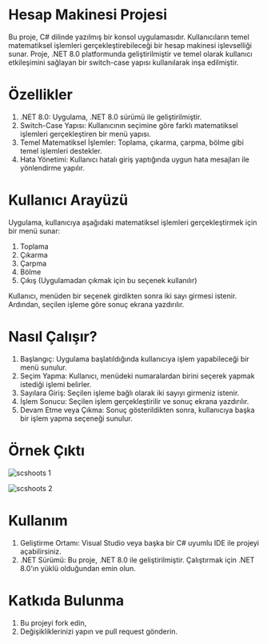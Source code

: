 # Hesap Makinesi Projesi

Bu proje, C# dilinde yazılmış bir konsol uygulamasıdır. Kullanıcıların temel matematiksel işlemleri gerçekleştirebileceği bir hesap makinesi işlevselliği sunar. Proje, .NET 8.0 platformunda geliştirilmiştir ve temel olarak kullanıcı etkileşimini sağlayan bir switch-case yapısı kullanılarak inşa edilmiştir.

# Özellikler

1) .NET 8.0: Uygulama, .NET 8.0 sürümü ile geliştirilmiştir.
2) Switch-Case Yapısı: Kullanıcının seçimine göre farklı matematiksel işlemleri gerçekleştiren bir menü yapısı.
3) Temel Matematiksel İşlemler: Toplama, çıkarma, çarpma, bölme gibi temel işlemleri destekler.
4) Hata Yönetimi: Kullanıcı hatalı giriş yaptığında uygun hata mesajları ile yönlendirme yapılır.

# Kullanıcı Arayüzü

Uygulama, kullanıcıya aşağıdaki matematiksel işlemleri gerçekleştirmek için bir menü sunar:

1) Toplama
2) Çıkarma
3) Çarpma
4) Bölme
5) Çıkış (Uygulamadan çıkmak için bu seçenek kullanılır)

Kullanıcı, menüden bir seçenek girdikten sonra iki sayı girmesi istenir. Ardından, seçilen işleme göre sonuç ekrana yazdırılır.

# Nasıl Çalışır? 

1) Başlangıç: Uygulama başlatıldığında kullanıcıya işlem yapabileceği bir menü sunulur.
2) Seçim Yapma: Kullanıcı, menüdeki numaralardan birini seçerek yapmak istediği işlemi belirler.
3) Sayılara Giriş: Seçilen işleme bağlı olarak iki sayıyı girmeniz istenir.
4) İşlem Sonucu: Seçilen işlem gerçekleştirilir ve sonuç ekrana yazdırılır.
5) Devam Etme veya Çıkma: Sonuç gösterildikten sonra, kullanıcıya başka bir işlem yapma seçeneği sunulur.

# Örnek Çıktı

![scshoots 1](https://github.com/user-attachments/assets/ed655612-5e60-4a68-81ff-11782028b028)

![scshoots 2](https://github.com/user-attachments/assets/5722462f-c35e-414d-93f2-fba5acbc6155)


# Kullanım

1) Geliştirme Ortamı: Visual Studio veya başka bir C# uyumlu IDE ile projeyi açabilirsiniz.
2) .NET Sürümü: Bu proje, .NET 8.0 ile geliştirilmiştir. Çalıştırmak için .NET 8.0'ın yüklü olduğundan emin olun.

# Katkıda Bulunma

1) Bu projeyi fork edin,
2) Değişikliklerinizi yapın ve pull request gönderin.



